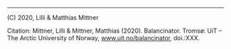
---
 
(C) 2020, Lilli & Matthias Mittner

Citation: Mittner, Lilli & Mittner, Matthias (2020). Balancinator. Tromsø: UiT – The Arctic University of Norway, www.uit.no/balancinator, doi.:XXX.

